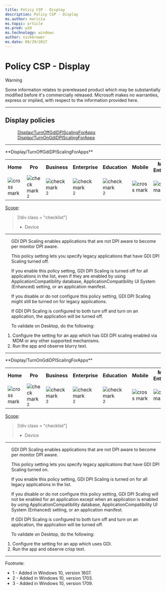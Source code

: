 ```yaml
---
title: Policy CSP - Display
description: Policy CSP - Display
ms.author: maricia
ms.topic: article
ms.prod: w10
ms.technology: windows
author: nickbrower
ms.date: 09/29/2017
---
```


# Policy CSP - Display

> [!WARNING]
> Some information relates to prereleased product which may be substantially modified before it's commercially released. Microsoft makes no warranties, express or implied, with respect to the information provided here.

<hr/>

<!--StartPolicies-->
## Display policies  

<dl>
  <dd>
    <a href="#display-turnoffgdidpiscalingforapps">Display/TurnOffGdiDPIScalingForApps</a>
  </dd>
  <dd>
    <a href="#display-turnongdidpiscalingforapps">Display/TurnOnGdiDPIScalingForApps</a>
  </dd>
</dl>

<hr/>
<!--StartPolicy-->
<a href="" id="display-turnoffgdidpiscalingforapps"></a>**Display/TurnOffGdiDPIScalingForApps**  

<!--StartSKU-->
<table>
<tr>
	<th>Home</th>
	<th>Pro</th>
	<th>Business</th>
	<th>Enterprise</th>
	<th>Education</th>
	<th>Mobile</th>
	<th>Mobile Enterprise</th>
</tr>
<tr>
	<td><img src="images/crossmark.png" alt="cross mark" /></td>
	<td><img src="images/checkmark.png" alt="check mark" /><sup>2</sup></td>
	<td><img src="images/checkmark.png" alt="check mark" /><sup>2</sup></td>
	<td><img src="images/checkmark.png" alt="check mark" /><sup>2</sup></td>
	<td><img src="images/checkmark.png" alt="check mark" /><sup>2</sup></td>
	<td><img src="images/crossmark.png" alt="cross mark" /></td>
	<td><img src="images/crossmark.png" alt="cross mark" /></td>
</tr>
</table>

<!--EndSKU-->
<!--StartScope-->
[Scope](./policy-configuration-service-provider.md#policy-scope):

> [!div class = "checklist"]
> * Device

<hr/>

<!--EndScope-->
<!--StartDescription-->
<p style="margin-left: 20px">GDI DPI Scaling enables applications that are not DPI aware to become per monitor DPI aware.

<p style="margin-left: 20px">This policy setting lets you specify legacy applications that have GDI DPI Scaling turned off.

<p style="margin-left: 20px">If you enable this policy setting, GDI DPI Scaling is turned off for all applications in the list, even if they are enabled by using ApplicationCompatibility database, ApplicationCompatibility UI System (Enhanced) setting, or an application manifest.

<p style="margin-left: 20px">If you disable or do not configure this policy setting, GDI DPI Scaling might still be turned on for legacy applications.

<p style="margin-left: 20px">If GDI DPI Scaling is configured to both turn off and turn on an application, the application will be turned off.

<p style="margin-left: 20px">To validate on Desktop, do the following:

1.   Configure the setting for an app which has GDI DPI scaling enabled via MDM or any other supported mechanisms.
2.   Run the app and observe blurry text.

<!--EndDescription-->
<!--EndPolicy-->
<hr/>
<!--StartPolicy-->
<a href="" id="display-turnongdidpiscalingforapps"></a>**Display/TurnOnGdiDPIScalingForApps**  

<!--StartSKU-->
<table>
<tr>
	<th>Home</th>
	<th>Pro</th>
	<th>Business</th>
	<th>Enterprise</th>
	<th>Education</th>
	<th>Mobile</th>
	<th>Mobile Enterprise</th>
</tr>
<tr>
	<td><img src="images/crossmark.png" alt="cross mark" /></td>
	<td><img src="images/checkmark.png" alt="check mark" /><sup>2</sup></td>
	<td><img src="images/checkmark.png" alt="check mark" /><sup>2</sup></td>
	<td><img src="images/checkmark.png" alt="check mark" /><sup>2</sup></td>
	<td><img src="images/checkmark.png" alt="check mark" /><sup>2</sup></td>
	<td><img src="images/crossmark.png" alt="cross mark" /></td>
	<td><img src="images/crossmark.png" alt="cross mark" /></td>
</tr>
</table>

<!--EndSKU-->
<!--StartScope-->
[Scope](./policy-configuration-service-provider.md#policy-scope):

> [!div class = "checklist"]
> * Device

<hr/>

<!--EndScope-->
<!--StartDescription-->
<p style="margin-left: 20px">GDI DPI Scaling enables applications that are not DPI aware to become per monitor DPI aware.

<p style="margin-left: 20px">This policy setting lets you specify legacy applications that have GDI DPI Scaling turned on.

<p style="margin-left: 20px">If you enable this policy setting, GDI DPI Scaling is turned on for all legacy applications in the list.

<p style="margin-left: 20px">If you disable or do not configure this policy setting, GDI DPI Scaling will not be enabled for an application except when an application is enabled by using ApplicationCompatibility database, ApplicationCompatibility UI System (Enhanced) setting, or an application manifest.

<p style="margin-left: 20px">If GDI DPI Scaling is configured to both turn off and turn on an application, the application will be turned off.

<p style="margin-left: 20px">To validate on Desktop, do the following:

1.   Configure the setting for an app which uses GDI.
2.   Run the app and observe crisp text.

<!--EndDescription-->
<!--EndPolicy-->
<hr/>

Footnote:

-   1 - Added in Windows 10, version 1607.
-   2 - Added in Windows 10, version 1703.
-   3 - Added in Windows 10, version 1709.

<!--EndPolicies-->

